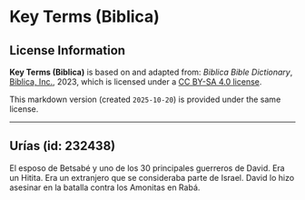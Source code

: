 # Key Terms (Biblica)

## License Information

**Key Terms (Biblica)** is based on and adapted from: _Biblica Bible Dictionary_, [Biblica, Inc.](https://www.biblica.com/), 2023, which is licensed under a [CC BY-SA 4.0 license](https://creativecommons.org/licenses/by-sa/4.0/legalcode.en).

This markdown version (created `2025-10-20`) is provided under the same license.



--------------------------------

## Urías (id: 232438)

El esposo de Betsabé y uno de los 30 principales guerreros de David. Era un Hitita. Era un extranjero que se consideraba parte de Israel. David lo hizo asesinar en la batalla contra los Amonitas en Rabá.


